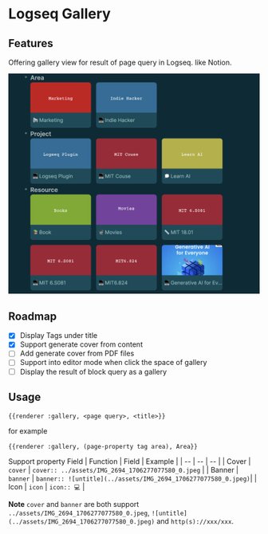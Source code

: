 # Logseq Gallery

## Features
Offering gallery view for result of page query in Logseq. like Notion.

![](./imgs/screenshot-1.png)

## Roadmap
- [x] Display Tags under title
- [x] Support generate cover from content
- [ ] Add generate cover from PDF files
- [ ] Support into editor mode when click the space of gallery
- [ ] Display the result of block query as a gallery

## Usage
```
{{renderer :gallery, <page query>, <title>}}
```
for example
```
{{renderer :gallery, (page-property tag area), Area}}
```

Support property Field
| Function | Field | Example |
| -- | -- | -- |
| Cover | `cover` | `cover:: ../assets/IMG_2694_1706277077580_0.jpeg`  |
| Banner | `banner` | `banner:: ![untitle](../assets/IMG_2694_1706277077580_0.jpeg)`|
| Icon | `icon` | `icon:: 💻` |  

**Note**
`cover` and `banner` are both support `../assets/IMG_2694_1706277077580_0.jpeg`, `![untitle](../assets/IMG_2694_1706277077580_0.jpeg)` and `http(s)://xxx/xxx`.
